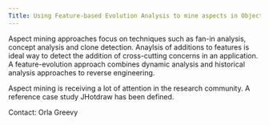 ```yaml
---
Title: Using Feature-based Evolution Analysis to mine aspects in Object Oriented Systems
---
```


Aspect mining approaches focus on techniques such as fan-in analysis, concept analysis and clone detection.
Anaylsis of additions to features is ideal way to detect the addition of cross-cutting concerns in an application.
A feature-evolution approach combines dynamic analysis and historical analysis approaches to reverse engineering.

Aspect mining is receiving a lot of attention in the research community. A reference case study JHotdraw has been defined.

Contact: Orla Greevy
